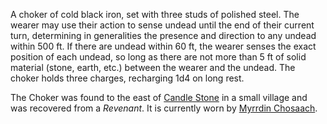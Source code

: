 ---
---

A choker of cold black iron, set with three studs of polished steel. The wearer may use their action to sense undead until the end of their current turn, determining in generalities the presence and direction to any undead within 500 ft. If there are undead within 60 ft, the wearer senses the exact position of each undead, so long as there are not more than 5 ft of solid material (stone, earth, etc.) between the wearer and the undead. The choker holds three charges, recharging 1d4 on long rest.

The Choker was found to the east of [Candle Stone](../../Locations/Cloud%20Sea/Shards/Gramerai/Candle%20Stone/Candle%20Stone.md) in a small village and was recovered from a *Revenant*. It is currently worn by [Myrrdin Chosaach](../../People/Party/Myrrdin%20Chosaach.md).
